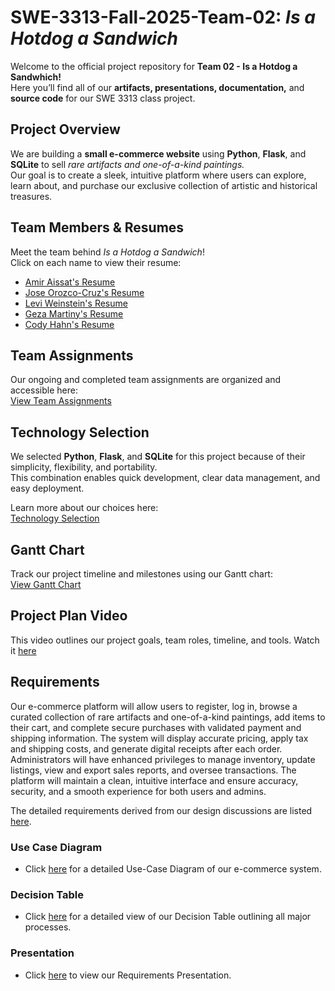 # SWE-3313-Fall-2025-Team-02: *Is a Hotdog a Sandwich*

Welcome to the official project repository for **Team 02 - Is a Hotdog a Sandwhich!**  
Here you’ll find all of our **artifacts, presentations, documentation,** and **source code** for our SWE 3313 class project.



## Project Overview

We are building a **small e-commerce website** using **Python**, **Flask**, and **SQLite** to sell *rare artifacts and one-of-a-kind paintings.*  
Our goal is to create a sleek, intuitive platform where users can explore, learn about, and purchase our exclusive collection of artistic and historical treasures.



## Team Members & Resumes

Meet the team behind *Is a Hotdog a Sandwich*!  
Click on each name to view their resume:

- [Amir Aissat's Resume](https://github.com/codyhahn/swe-3313-fall-2025-team-02/blob/main/project-plan/resumes/Amir_Aissat_Resume.md)    
- [Jose Orozco-Cruz's Resume](https://github.com/codyhahn/swe-3313-fall-2025-team-02/blob/main/project-plan/resumes/Jose_Orozco-Cruz_Resume.md)  
- [Levi Weinstein's Resume](https://github.com/codyhahn/swe-3313-fall-2025-team-02/blob/main/project-plan/resumes/Levi_Weinstein_Resume.md)  
- [Geza Martiny's Resume](https://github.com/codyhahn/swe-3313-fall-2025-team-02/blob/main/project-plan/resumes/Geza_Martiny_Resume.md)
- [Cody Hahn's Resume](https://github.com/codyhahn/swe-3313-fall-2025-team-02/blob/main/project-plan/resumes/Cody_Hahn_Resume.md)





## Team Assignments

Our ongoing and completed team assignments are organized and accessible here:  
 [View Team Assignments](https://github.com/codyhahn/swe-3313-fall-2025-team-02/blob/main/project-plan/team-assignments/README.md)



## Technology Selection

We selected **Python**, **Flask**, and **SQLite** for this project because of their simplicity, flexibility, and portability.  
This combination enables quick development, clear data management, and easy deployment.

Learn more about our choices here:  
[Technology Selection](https://github.com/codyhahn/swe-3313-fall-2025-team-02/blob/main/project-plan/technology-selection/README.md)



## Gantt Chart

Track our project timeline and milestones using our Gantt chart:  
[View Gantt Chart](https://github.com/codyhahn/swe-3313-fall-2025-team-02/blob/main/project-plan/gantt-chart/ganttproject.png)




## Project Plan Video
This video outlines our project goals, team roles, timeline, and tools. Watch it [here](https://www.loom.com/share/20bb22703bdb45ee9702bdfa251c97ff)

## Requirements

Our e-commerce platform will allow users to register, log in, browse a curated collection of rare artifacts and one-of-a-kind paintings, add items to their cart, and complete secure purchases with validated payment and shipping information. The system will display accurate pricing, apply tax and shipping costs, and generate digital receipts after each order. Administrators will have enhanced privileges to manage inventory, update listings, view and export sales reports, and oversee transactions. The platform will maintain a clean, intuitive interface and ensure accuracy, security, and a smooth experience for both users and admins.

The detailed requirements derived from our design discussions are listed [here](https://github.com/codyhahn/swe-3313-fall-2025-team-02/blob/main/requirements/README.md).


### Use Case Diagram
- Click [here](requirements/use-case.md) for a detailed Use-Case Diagram of our e-commerce system.

### Decision Table
- Click [here](https://github.com/codyhahn/swe-3313-fall-2025-team-02/blob/main/requirements/decision-table.md) for a detailed view of our Decision Table outlining all major processes.

### Presentation
- Click [here]() to view our Requirements Presentation.

